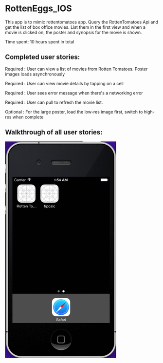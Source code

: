 RottenEggs_IOS
==============

This app is to mimic rottentomatoes app. Query the RottenTomatoes Api and get the list of box office movies. List them in the first view and when a movie is clicked on, the poster and synopsis for the movie is shown.


Time spent: 10 hours spent in total

## Completed user stories:


Required : User can view a list of movies from Rotten Tomatoes. Poster images loads asynchronously

Required : User can view movie details by tapping on a cell

Required : User sees error message when there's a networking error

Required : User can pull to refresh the movie list.

Optional : For the large poster, load the low-res image first, switch to high-res when complete 


## Walkthrough of all user stories:


![ios Rotten Eggs](https://github.com/vrajkumar15/RottenEggs_IOS/blob/master/Rotten%20Tomatoes/RottenEggs.gif)
